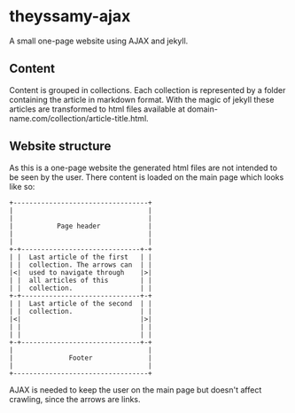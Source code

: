 # theyssamy-ajax

A small one-page website using AJAX and jekyll.

## Content

Content is grouped in collections. Each collection is represented by a folder containing the article in markdown format. With the magic of jekyll these articles are transformed to html files available at domain-name.com/collection/article-title.html.

## Website structure

As this is a one-page website the generated html files are not intended to be seen by the user. There content is loaded on the main page which looks like so:


    +----------------------------------+
    |                                  |
    |                                  |
    |           Page header            |
    |                                  |
    |                                  |
    +-+------------------------------+-+
    | |  Last article of the first   | |
    | |  collection. The arrows can  | |
    |<|  used to navigate through    |>|
    | |  all articles of this        | |
    | |  collection.                 | |
    +-+------------------------------+-+
    | |  Last article of the second  | |
    | |  collection.                 | |
    |<|                              |>|
    | |                              | |
    | |                              | |
    +-+------------------------------+-+
    |                                  |
    |              Footer              |
    |                                  |
    +----------------------------------+


AJAX is needed to keep the user on the main page but doesn't affect crawling, since the arrows are links.
